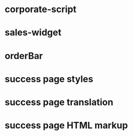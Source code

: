# corporate-script

# sales-widget

 <script src="https://cdn.jsdelivr.net/gh/AndriiAndrienko69/corporate-script@main/cdn/sales-widget.js"></script> 

# orderBar

 <script src="https://cdn.jsdelivr.net/gh/AndriiAndrienko69/corporate-script@main/cdn/smart-orderbar.js"></script> 
 
# success page styles

 <link rel="stylesheet" href="https://cdn.jsdelivr.net/gh/AndriiAndrienko69/corporate-script@main/cdn/success.css" />

# success page translation

<script src="https://cdn.jsdelivr.net/gh/AndriiAndrienko69/corporate-script@main/cdn/translation-sp.js"></script> 

# success page HTML markup
<script src="https://cdn.jsdelivr.net/gh/AndriiAndrienko69/corporate-script@main/cdn/successhtml.js" defer></script>
